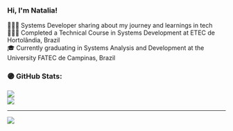 ### Hi, I'm Natalia!

👩🏻‍💻 Systems Developer sharing about my journey and learnings in tech<br/>
👩🏻‍🎓 Completed a Technical Course in Systems Development at ETEC de Hortolândia, Brazil<br/>
🎓 Currently graduating in Systems Analysis and Development at the University FATEC de Campinas, Brazil

### 🟣 GitHub Stats:
![](https://github-readme-streak-stats.herokuapp.com/?user=NataliaRozario&theme=tokyonight&hide_border=false)<br/>
![](https://github-readme-stats.vercel.app/api/top-langs/?username=NataliaRozario&theme=tokyonight&hide_border=false&include_all_commits=true&count_private=true&layout=compact)

<!-- Github stats from https://github.com/anuraghazra/github-readme-stats
![Natalia's GitHub stats](https://github-readme-stats.vercel.app/api?username=NataliaRozario&show_icons=true&theme=tokyonight) -->

---
[![](https://visitcount.itsvg.in/api?id=NataliaRozario&icon=3&color=6)](https://visitcount.itsvg.in)

<!-- Proudly created with GPRM ( https://gprm.itsvg.in ) -->

